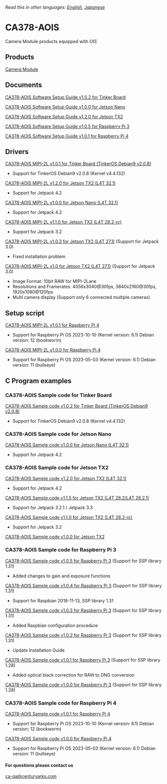 *Read this in other languages: [English](README.md), [Japanese](README.ja.md)*

# CA378-AOIS

Camera Module products equipped with OIS

## Products

[Camera Module](https://www.centuryarks.com/products/sensor/cm)

## Documents
[CA378-AOIS Software Setup Guide v1.0.2 for Tinker Board](/TinkerBoard)

[CA378-AOIS Software Setup Guide v1.0.0 for Jetson Nano](/JetsonNano)

[CA378-AOIS Software Setup Guide v1.2.0 for Jetson TX2](/JetsonTX2)

[CA378-AOIS Software Setup Guide v1.0.5 for Raspberry Pi 3](/Raspi3)

[CA378-AOIS Software Setup Guide v1.0.1 for Raspberry Pi 4](/Raspi4)

## Drivers

[CA378-AOIS MIPI-2L v1.0.1 for Tinker Board (TinkerOS Debian9 v2.0.8)](https://github.com/centuryarks/CA378-AOIS/releases/download/TINKER_v1.0.1_v4.4.132(Debian9_v2.0.8)/CA378_v1.0.1_TinkerOS_Debian9_v2.0.8_src_build.tar.gz)
- Support for TinkerOS Debian9 v2.0.8 (Kernel v4.4.132)

[CA378-AOIS MIPI-2L v1.2.0 for Jetson TX2 (L4T 32.1)](https://github.com/centuryarks/CA378-AOIS/releases/download/JSX2_v1.2.0_L4T32.1(Jetpack4.2)/CA378_2L_v1.2.0_L4T32.1_src_build.tar.gz)
- Support for Jetpack 4.2

[CA378-AOIS MIPI-2L v1.0.0 for Jetson Nano (L4T 32.1)](https://github.com/centuryarks/CA378-AOIS/releases/download/JSNano_v1.0.0_L4T32.1(Jetpack4.2)/CA378_v1.0.0_Jetpack4.2_Nano_src_build.tar.gz)
- Support for Jetpack 4.2

[CA378-AOIS MIPI-2L v1.1.0 for Jetson TX2 (L4T 28.2-rc)](https://github.com/centuryarks/CA378-AOIS/releases/download/JSX2_v1.1.5_L4T28.2(Jetpack3.2.1)/CA378_2L_v1.1.5_L4T28.2_src_build.tar.gz)
- Support for Jetpack 3.2

[CA378-AOIS MIPI-2L v1.0.3 for Jetson TX2 (L4T 27.1)](https://github.com/centuryarks/CA378-AOIS/releases/download/v1.0.3/CA378_2L_v1.0.3_L4T27.1.tar.gz)
(Support for Jetpack 3.0)
- Fixed installation problem

[CA378-AOIS MIPI-2L v1.0 for Jetson TX2 (L4T 27.1)](https://github.com/centuryarks/CA378-AOIS/releases/download/v1.0/CA378_2L_v1.0_L4T27.1.tar.gz)
(Support for Jetpack 3.0)
- Image Format: 10bit RAW for MIPI-2Lane
- Resolutions and Framerates: 4056x3040@30fps, 3840x2160@30fps, 1920x1080@120fps
- Multi camera display (Support only 6 connected multiple cameras)

## Setup script

[CA378-AOIS MIPI-2L v1.0.1 for Raspberry Pi 4](https://github.com/centuryarks/CA378-AOIS/releases/download/RPi4_v1.0.1/demo_v1.0.1_pi4_setup_script.tar.gz)
- Support for Raspberry Pi OS 2023-10-10 (Kernel version: 6.1) Debian version: 12 (bookworm)

[CA378-AOIS MIPI-2L v1.0.0 for Raspberry Pi 4](https://github.com/centuryarks/CA378-AOIS/releases/download/RPi4_v1.0.0/demo_v1.0.0_pi4_setup_script.tar.gz)
- Support for Raspberry Pi OS 2023-05-03 (Kernel version: 6.1) Debian version: 11 (bullseye)

## C Program examples
### CA378-AOIS Sample code for Tinker Board

[CA378-AOIS Sample code v1.0.2 for Tinker Board (TinkerOS Debian9 v2.0.8)](https://github.com/centuryarks/Sample/releases/download/TINKER_v1.0.2_v4.4.132(Debian9_v2.0.8)/demo_v1.0.2_tinker.tar.gz)
- Support for TinkerOS Debian9 v2.0.8 (Kernel v4.4.132)

### CA378-AOIS Sample code for Jetson Nano

[CA378-AOIS Sample code v1.0.0 for Jetson Nano (L4T 32.1)](https://github.com/centuryarks/Sample/releases/download/JSNano_v1.0.0_L4T32.1(Jetpack4.2)/demo_v1.0.0_nano.tar.gz)
- Support for Jetpack 4.2

### CA378-AOIS Sample code for Jetson TX2

[CA378-AOIS Sample code v1.2.0 for Jetson TX2 (L4T 32.1)](https://github.com/centuryarks/Sample/releases/download/JSX2_v1.2.0(Jetpack4.2)/demo_v1.2.0_tx2.tar.gz)
- Support for Jetpack 4.2

[CA378-AOIS Sample code v1.1.5 for Jetson TX2 (L4T 28.2/L4T 28.2.1)](https://github.com/centuryarks/Sample/releases/download/JSX2_v1.1.5(Jetpack3.2.1%2FJetpack3.3)/demo_v1.1.5_tx2.tar.gz)
- Support for Jetpack 3.2.1 / Jetpack 3.3

[CA378-AOIS Sample code v1.1.0 for Jetson TX2 (L4T 28.2-rc)](https://github.com/centuryarks/Sample/releases/download/v1.1.0/demo_v1.1.0_tx2.tar.gz)
- Support for Jetpack 3.2

[CA378-AOIS Sample code v1.0.0 for Jetson TX2](https://github.com/centuryarks/Sample/releases/download/v1.0/demo_v1.0.0_tx2.tar.gz)

### CA378-AOIS Sample code for Raspberry Pi 3
[CA378-AOIS Sample code v1.0.5 for Raspberry Pi 3](https://github.com/centuryarks/Sample/releases/download/v1.0.5/demo_v1.0.5_pi3.tar.gz)
(Support for SSP library 1.31)
- Added changes to gain and exposure functions

[CA378-AOIS Sample code v1.0.4 for Raspberry Pi 3](https://github.com/centuryarks/Sample/releases/download/v1.0.4/demo_v1.0.4_pi3.tar.gz)
(Support for SSP library 1.31)
- Support for Raspbian 2018-11-13, SSP library 1.31

[CA378-AOIS Sample code v1.0.3 for Raspberry Pi 3](https://github.com/centuryarks/Sample/releases/download/v1.0.3/demo_v1.0.3_pi3.tar.gz)
(Support for SSP library 1.31)
- Added Raspbian configuration procedure

[CA378-AOIS Sample code v1.0.2 for Raspberry Pi 3](https://github.com/centuryarks/Sample/releases/download/v1.0.2/demo_v1.0.2_pi3.tar.gz)
(Support for SSP library 1.31)
- Update Installation Guide

[CA378-AOIS Sample code v1.0.1 for Raspberry Pi 3](https://github.com/centuryarks/Sample/releases/download/v1.0.1/demo_v1.0.1_pi3.tar.gz)
(Support for SSP library 1.28)
- Added optical black correction for RAW to DNG conversion

[CA378-AOIS Sample code v1.0.0 for Raspberry Pi 3](https://github.com/centuryarks/Sample/releases/download/v1.0/demo_v1.0.0_pi3.tar.gz)
(Support for SSP library 1.28)

### CA378-AOIS Sample code for Raspberry Pi 4
[CA378-AOIS Sample code v1.0.1 for Raspberry Pi 4](https://github.com/centuryarks/Sample/releases/download/RPi4_v1.0.1/demo_v1.0.1_pi4.tar.gz)
- Support for Raspberry Pi OS 2023-10-10 (Kernel version: 6.1) Debian version: 12 (bookworm)

[CA378-AOIS Sample code v1.0.0 for Raspberry Pi 4](https://github.com/centuryarks/Sample/releases/download/RPi4_v1.0.0/demo_v1.0.0_pi4.tar.gz)
- Support for Raspberry Pi OS 2023-05-03 (Kernel version: 6.1) Debian version: 11 (bullseye)

#### For questions please contact us
ca-qa@centuryarks.com
